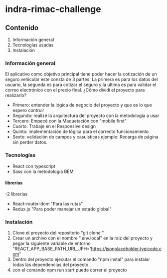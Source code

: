 # indra-rimac-challenge
## Contenido
1. Información general
2. Tecnologías usadas
3. Instalación

### Información general
El aplicativo como objetivo principal tiene poder hacer la cotización de un seguro vehicular
este consta de 3 partes. La primera es para los datos del usuario, la segunda es para cotizar el seguro y la ultima es para validar el correo electrónico con el precio final.
¿Cómo dividí el proyecto para realizarlo?
- Primero: entender la lógica de negocio del proyecto y que es lo que espero contruir
- Segundo: realizé la arquitectura del proyecto con la metodología a usar
- Tercero: Empecé con la Maquetación con "mobile first"
- Cuarto: Trabaje en el Responsive design
- Quinto: implementación de lógica para el correcto funcionamiento
- Sexto: validación de campos y casuisticas ejemplo: Recarga de página sin perder datos.

### Tecnologías
* React con typescript
* Sass con la metodología BEM
#### librerías
-2 librerías
* React-router-dom "Para las rutas"
* Redux.js "Para poder manejar un estado global"

### Instalación
1. Clone el proyecto del repositorio "git clone <url git>"
2. Crear un archivo con el nombre ".env.local" en la raiz del proyecto y pegar la siguiente variable de entorno "REACT_APP_BASE_PATH_URL_JPH='https://jsonplaceholder.typicode.com"
3. Dentro del proyecto ejecutar el comando "npm instal" para instalar todas las dependencias del proyecto.
4. con el comando npm run start puede correr el proyecto
